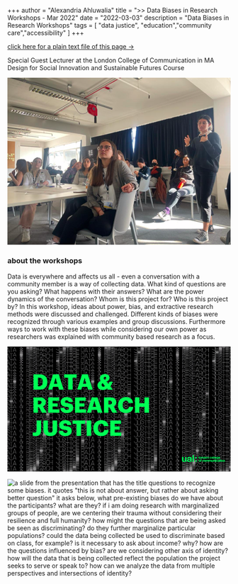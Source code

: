 +++
author = "Alexandria Ahluwalia"
title = ">> Data Biases in Research Workshops - Mar 2022"
date = "2022-03-03"
description = "Data Biases in Research Workshops"
tags = [
    "data justice",
    "education","community care","accessibility"
]
+++

<a href="/txt/databias.txt" target="_blank">click here for a plain text file of this page →</a>


Special Guest Lecturer at the London College of Communication in MA Design for Social Innovation and Sustainable Futures Course

![photo of me lecturing infront of an engaged audience](/img/teach1.png "me teaching")

<h3>about the workshops</h2>

Data is everywhere and affects us all - even a conversation with a community member is a way of collecting data. What kind of questions are you asking? What happens with their answers? What are the power dynamics of the conversation? Whom is this project for? Who is this project by? In this workshop, ideas about power, bias, and extractive research methods were discussed and challenged. Different kinds of biases were recognized through various examples and group discussions. Furthermore ways to work with these biases while considering our own power as researchers was explained with community based research as a focus. 

![slide 1 of the workshop, green text that says data and research justice over a black and white background with the same text](/img/workshop1.png "Title")

![a slide from the presentation that has the title questions to recognize some biases. it quotes "this is not about answer, but rather about asking better question" it asks below, what pre-existing biases do we have about the participants? what are they? if i am doing research with marginalized groups of people, are we centering their trauma without considering their resilience and full humanity? how might the questions that are being asked be seen as discriminating? do they further marginalize particular populations? could the data being collected be used to discriminate based on class, for example? is it necessary to ask about income? why? how are the questions influenced by bias? are we considering other axis of identity? how will the data that is being collected reflect the population the project seeks to serve or speak to? how can we analyze the data from multiple perspectives and intersections of identity?](/img/workshop2.png "Questions to recognize some biases")
